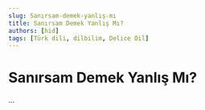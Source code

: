 ```yaml
---
slug: Sanırsam-demek-yanlış-mı
title: Sanırsam Demek Yanlış Mı?
authors: [hid]
tags: [Türk dili, dilbilim, Delice Dil]
---
```


# Sanırsam Demek Yanlış Mı?

... 